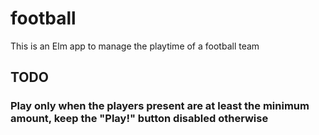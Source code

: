 # football
This is an Elm app to manage the playtime of a football team

## TODO
### Play only when the players present are at least the minimum amount, keep the "Play!" button disabled otherwise
